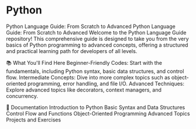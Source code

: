 # Python
Python Language Guide: From Scratch to Advanced 
Python Language Guide: From Scratch to Advanced
Welcome to the Python Language Guide repository! This comprehensive guide is designed to take you from the very basics of Python programming to advanced concepts, offering a structured and practical learning path for developers of all levels.

📚 What You'll Find Here
Beginner-Friendly Codes: Start with the fundamentals, including Python syntax, basic data structures, and control flow.
Intermediate Concepts: Dive into more complex topics such as object-oriented programming, error handling, and file I/O.
Advanced Techniques: Explore advanced topics like decorators, context managers, and concurrency.

📖 Documentation
Introduction to Python
Basic Syntax and Data Structures
Control Flow and Functions
Object-Oriented Programming
Advanced Topics
Projects and Exercises
